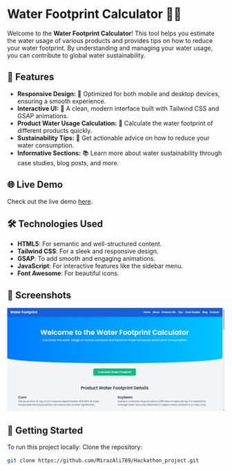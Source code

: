 # Water Footprint Calculator 🌊💧

Welcome to the **Water Footprint Calculator**! This tool helps you estimate the water usage of various products and provides tips on how to reduce your water footprint. By understanding and managing your water usage, you can contribute to global water sustainability.

## 🚀 Features

- **Responsive Design:** 📱 Optimized for both mobile and desktop devices, ensuring a smooth experience.
- **Interactive UI:** 🎨 A clean, modern interface built with Tailwind CSS and GSAP animations.
- **Product Water Usage Calculation:** 🔢 Calculate the water footprint of different products quickly.
- **Sustainability Tips:** 🌱 Get actionable advice on how to reduce your water consumption.
- **Informative Sections:** 📚 Learn more about water sustainability through case studies, blog posts, and more.

## 🌐 Live Demo

Check out the live demo [here](https://mirazali789.github.io/Water-footprint/).

## 🛠️ Technologies Used

- **HTML5**: For semantic and well-structured content.
- **Tailwind CSS**: For a sleek and responsive design.
- **GSAP**: To add smooth and engaging animations.
- **JavaScript**: For interactive features like the sidebar menu.
- **Font Awesome**: For beautiful icons.

## 📸 Screenshots

![Water Footprint Calculator Screenshot](water.png)

## 🚀 Getting Started

To run this project locally:
Clone the repository:
   ```bash
   git clone https://github.com/MirazAli789/Hackathon_project.git
